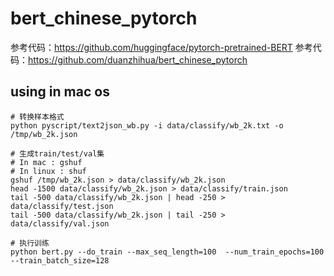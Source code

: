 # bert_chinese_pytorch
参考代码：https://github.com/huggingface/pytorch-pretrained-BERT
参考代码：https://github.com/duanzhihua/bert_chinese_pytorch


## using in mac os

```
# 转换样本格式
python pyscript/text2json_wb.py -i data/classify/wb_2k.txt -o /tmp/wb_2k.json

# 生成train/test/val集
# In mac : gshuf
# In linux : shuf
gshuf /tmp/wb_2k.json > data/classify/wb_2k.json
head -1500 data/classify/wb_2k.json > data/classify/train.json
tail -500 data/classify/wb_2k.json | head -250 > data/classify/test.json
tail -500 data/classify/wb_2k.json | tail -250 > data/classify/val.json

# 执行训练
python bert.py --do_train --max_seq_length=100  --num_train_epochs=100 --train_batch_size=128
```

